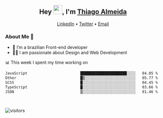 

<h2 align="center">Hey <img src="https://github.com/TheDudeThatCode/TheDudeThatCode/blob/master/Assets/Hi.gif" width="29">, I'm <a href="https://www.linkedin.com/in/thiago-almeida-69785569/">Thiago Almeida</a></h2>
<p align="center">
  <a href="https://www.linkedin.com/in/thiago-almeida-69785569/">LinkedIn</a> •
  <a href="https://twitter.com/thiagoloal">Twitter</a> •
  <a href="mailto:thiagoloal@gmail.com">Email</a>
</p>

### About Me 🚀
- 🌱  I’m a brazilian Front-end developer</br>
- 👨‍💻  I am passionate about Design and Web Development</br>

<!-- ![Thiago Almeida github stats](https://github-readme-stats.vercel.app/api?username=thiagoloal&show_icons=true&hide_border=true)&nbsp;&nbsp; -->

📊 This week I spent my time working on
<!--START_SECTION:waka-->

```txt
JavaScript                        █████████████████████░░░░   84.05 %
Other                             █▒░░░░░░░░░░░░░░░░░░░░░░░   05.77 %
SCSS                              █░░░░░░░░░░░░░░░░░░░░░░░░   04.45 %
TypeScript                        █░░░░░░░░░░░░░░░░░░░░░░░░   03.66 %
JSON                              ▒░░░░░░░░░░░░░░░░░░░░░░░░   01.46 %
```

<!--END_SECTION:waka-->

<br />

![visitors](https://visitor-badge.laobi.icu/badge?page_id=thiagoloal.thiagoloal)
